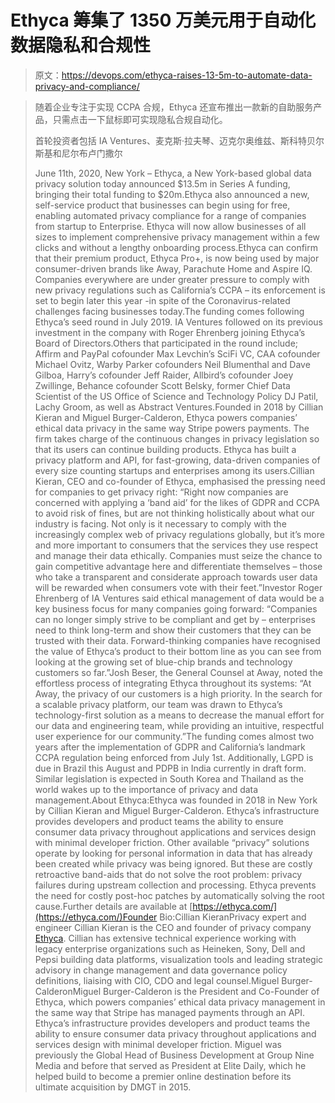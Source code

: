 # Ethyca 筹集了 1350 万美元用于自动化数据隐私和合规性

> 原文：<https://devops.com/ethyca-raises-13-5m-to-automate-data-privacy-and-compliance/>

> 随着企业专注于实现 CCPA 合规，Ethyca 还宣布推出一款新的自助服务产品，只需点击一下鼠标即可实现隐私合规自动化。
> 
> 首轮投资者包括 IA Ventures、麦克斯·拉夫琴、迈克尔奥维兹、斯科特贝尔斯基和尼尔布卢门撒尔
> 
> June 11th, 2020, New York – Ethyca, a New York-based global data privacy solution today announced $13.5m in Series A funding, bringing their total funding to $20m.Ethyca also announced a new, self-service product that businesses can begin using for free, enabling automated privacy compliance for a range of companies from startup to Enterprise. Ethyca will now allow businesses of all sizes to implement comprehensive privacy management within a few clicks and without a lengthy onboarding process.Ethyca can confirm that their premium product, Ethyca Pro+, is now being used by major  consumer-driven brands like Away, Parachute Home and Aspire IQ. Companies everywhere are under greater pressure to comply with new privacy regulations such as California’s CCPA – its enforcement is set to begin later this year -in spite of the Coronavirus-related challenges facing businesses today.The funding comes following Ethyca’s seed round in July 2019\. IA Ventures followed on its previous investment in the company with Roger Ehrenberg joining Ethyca’s Board of Directors.Others that participated in the round include; Affirm and PayPal cofounder Max Levchin’s SciFi VC, CAA cofounder Michael Ovitz, Warby Parker cofounders Neil Blumenthal and Dave Gilboa, Harry’s cofounder Jeff Raider, Allbird’s cofounder Joey Zwillinge, Behance cofounder Scott Belsky, former Chief Data Scientist of the US Office of Science and Technology Policy DJ Patil, Lachy Groom, as well as Abstract Ventures.Founded in 2018 by Cillian Kieran and Miguel Burger-Calderon, Ethyca powers companies’ ethical data privacy in the same way Stripe powers payments. The firm takes charge of the continuous changes in privacy legislation so that its users can continue building products. Ethyca has built a privacy platform and API, for fast-growing, data-driven companies of every size counting startups and enterprises among its users.Cillian Kieran, CEO and co-founder of Ethyca, emphasised the pressing need for companies to get privacy right: “Right now companies are concerned with applying a ‘band aid’ for the likes of GDPR and CCPA to avoid risk of fines, but are not thinking holistically about what our industry is facing. Not only is it necessary to comply with the increasingly complex web of privacy regulations globally, but it’s more and more important to consumers that the services they use respect and manage their data ethically. Companies must seize the chance to gain competitive advantage here and differentiate themselves – those who take a transparent and considerate approach towards user data will be rewarded when consumers vote with their feet.”Investor Roger Ehrenberg of IA Ventures said ethical management of data would be a key business focus for many companies going forward: “Companies can no longer simply strive to be compliant and get by – enterprises need to think long-term and show their customers that they can be trusted with their data. Forward-thinking companies have recognised the value of Ethyca’s product to their bottom line as you can see from looking at the growing set of blue-chip brands and technology customers so far.”Josh Beser, the General Counsel at Away, noted the effortless process of integrating Ethyca throughout its systems: “At Away, the privacy of our customers is a high priority. In the search for a scalable privacy platform, our team was drawn to Ethyca’s technology-first solution as a means to decrease the manual effort for our data and engineering team, while providing an intuitive, respectful user experience for our community.”The funding comes almost two years after the implementation of GDPR and California’s landmark CCPA regulation being enforced from July 1st. Additionally, LGPD is due in Brazil this August and PDPB in India currently in draft form. Similar legislation is expected in South Korea and Thailand as the world wakes up to the importance of privacy and data management.About Ethyca:Ethyca was founded in 2018 in New York by Cillian Kieran and Miguel Burger-Calderon. Ethyca’s infrastructure provides developers and product teams the ability to ensure consumer data privacy throughout applications and services design with minimal developer friction. Other available “privacy” solutions operate by looking for personal information in data that has already been created while privacy was being ignored. But these are costly retroactive band-aids that do not solve the root problem: privacy failures during upstream collection and processing. Ethyca prevents the need for costly post-hoc patches by automatically solving the root cause.Further details are available at [https://ethyca.com/](https://ethyca.com/)Founder Bio:Cillian KieranPrivacy expert and engineer Cillian Kieran is the CEO and founder of privacy company [Ethyca](https://ethyca.com/). Cillian has extensive technical experience working with legacy enterprise organizations such as Heineken, Sony, Dell and Pepsi building data platforms, visualization tools and leading strategic advisory in change management and data governance policy definitions, liaising with CIO, CDO and legal counsel.Miguel Burger-CalderonMiguel Burger-Calderon is the President and Co-Founder of Ethyca, which powers companies’ ethical data privacy management in the same way that Stripe has managed payments through an API. Ethyca’s infrastructure provides developers and product teams the ability to ensure consumer data privacy throughout applications and services design with minimal developer friction. Miguel was previously the Global Head of Business Development at Group Nine Media and before that served as President at Elite Daily, which he helped build to become a premier online destination before its ultimate acquisition by DMGT in 2015.